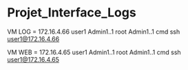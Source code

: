 # Projet_Interface_Logs

VM LOG = 172.16.4.66
user1  Admin1..1
root   Admin1..1
cmd ssh user1@172.16.4.66

VM WEB = 172.16.4.65
user1  Admin1..1
root   Admin1..1
cmd     ssh user1@172.16.4.65